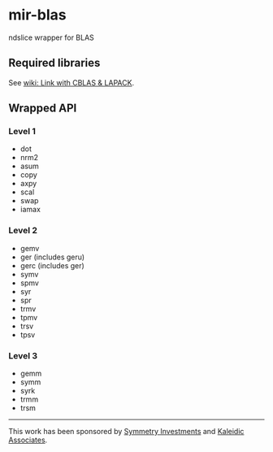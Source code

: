 # mir-blas
ndslice wrapper for BLAS

## Required libraries

See [wiki: Link with CBLAS & LAPACK](https://github.com/libmir/mir-lapack/wiki/Link-with-CBLAS-&-LAPACK).

## Wrapped API

### Level 1
 - dot
 - nrm2
 - asum
 - copy
 - axpy
 - scal
 - swap
 - iamax

### Level 2
 - gemv
 - ger (includes geru)
 - gerc (includes ger)
 - symv
 - spmv
 - syr
 - spr
 - trmv
 - tpmv
 - trsv
 - tpsv

### Level 3
 - gemm
 - symm
 - syrk
 - trmm
 - trsm

---------------

This work has been sponsored by [Symmetry Investments](http://symmetryinvestments.com) and [Kaleidic Associates](https://github.com/kaleidicassociates).
